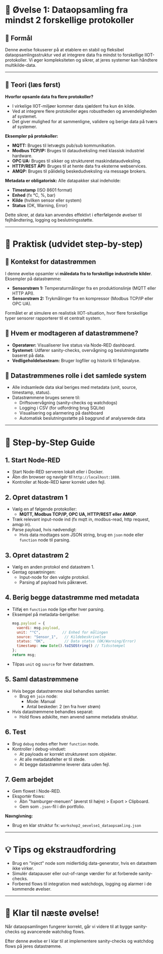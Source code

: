 # 📝 Øvelse 1: Dataopsamling fra mindst 2 forskellige protokoller

## 🌟 Formål

Denne øvelse fokuserer på at etablere en stabil og fleksibel dataopsamlingsstruktur ved at integrere data fra mindst to forskellige IIOT-protokoller. Vi øger kompleksiteten og sikrer, at jeres systemer kan håndtere multikilde-data.

---

## 📖 Teori (læs først)

**Hvorfor opsamle data fra flere protokoller?**

- I virkelige IIOT-miljøer kommer data sjældent fra kun én kilde.
- Ved at integrere flere protokoller øges robustheden og anvendeligheden af systemet.
- Det giver mulighed for at sammenligne, validere og berige data på tværs af systemer.

**Eksempler på protokoller:**

- **MQTT:** Bruges til letvægts pub/sub kommunikation.
- **Modbus TCP/IP:** Bruges til dataudveksling med klassisk industriel hardware.
- **OPC UA:** Bruges til sikker og struktureret maskindataudveksling.
- **HTTP/REST API:** Bruges til at hente data fra eksterne webservices.
- **AMQP:** Bruges til pålidelig beskedudveksling via message brokers.

**Metadata er obligatorisk:** Alle datapakker skal indeholde:

- **Timestamp** (ISO 8601 format)
- **Enhed** (fx °C, %, bar)
- **Kilde** (hvilken sensor eller system)
- **Status** (OK, Warning, Error)

Dette sikrer, at data kan anvendes effektivt i efterfølgende øvelser til fejlhåndtering, logging og beslutningsstøtte.

---

# 🔄 Praktisk (udvidet step-by-step)

## 📖 Kontekst for datastrømmen

I denne øvelse opsamler vi **måledata fra to forskellige industrielle kilder**. Eksempler på datastrømme:
- **Sensorstrøm 1:** Temperaturmålinger fra en produktionslinje (MQTT eller HTTP API).
- **Sensorstrøm 2:** Trykmålinger fra en kompressor (Modbus TCP/IP eller OPC UA).

Formålet er at simulere en realistisk IIOT-situation, hvor flere forskellige typer sensorer rapporterer til et centralt system.

## 📖 Hvem er modtageren af datastrømmene?

- **Operatører:** Visualiserer live status via Node-RED dashboard.
- **Systemet:** Udfører sanity-checks, overvågning og beslutningsstøtte baseret på data.
- **Vedligeholdelsesteam:** Bruger logfiler og historik til fejlanalyse.

## 💪 Datastrømmenes rolle i det samlede system

- Alle indsamlede data skal beriges med metadata (unit, source, timestamp, status).
- Datastrømmene bruges senere til:
  - Driftsovervågning (sanity-checks og watchdogs)
  - Logging i CSV (for udfordring brug SQLite)
  - Visualisering og alarmering på dashboard
  - Automatisk beslutningsstøtte på baggrund af analyserede data

---

# 📕 Step-by-Step Guide

## 1. Start Node-RED
- Start Node-RED serveren lokalt eller i Docker.
- Åbn din browser og navigér til `http://localhost:1880`.
- Kontroller at Node-RED kører korrekt uden fejl.

## 2. Opret datastrøm 1
- Vælg en af følgende protokoller:
  - **MQTT, Modbus TCP/IP, OPC UA, HTTP/REST eller AMQP**.
- Træk relevant input-node ind (fx mqtt in, modbus-read, http request, amqp in).
- Parse payload, hvis nødvendigt:
  - Hvis data modtages som JSON string, brug en `json` node eller `function` node til parsing.

## 3. Opret datastrøm 2
- Vælg en anden protokol end datastrøm 1.
- Gentag opsætningen:
  - Input-node for den valgte protokol.
  - Parsing af payload hvis påkrævet.

## 4. Berig begge datastrømme med metadata
- Tilføj en `function` node lige efter hver parsing.
- Eksempel på metadata-berigelse:
    ```javascript
    msg.payload = {
      vaerdi: msg.payload,
      unit: "°C",          // Enhed for målingen
      source: "Sensor_1",   // Kildebeskrivelse
      status: "OK",         // Data status (OK/Warning/Error)
      timestamp: new Date().toISOString() // Tidsstempel
    };
    return msg;
    ```
- Tilpas `unit` og `source` for hver datastrøm.

## 5. Saml datastrømmene
- Hvis begge datastrømme skal behandles samlet:
  - Brug en `join` node:
    - Mode: Manual
    - Antal beskeder: 2 (en fra hver strøm)
- Hvis datastrømmene behandles separat:
  - Hold flows adskilte, men anvend samme metadata struktur.

## 6. Test
- Brug `debug` nodes efter hver `function` node.
- Kontroller i debug-vinduet:
  - At payloads er korrekt struktureret som objekter.
  - At alle metadatafelter er til stede.
  - At begge datastrømme leverer data uden fejl.

## 7. Gem arbejdet
- Gem flowet i Node-RED.
- Eksportér flows:
  - Åbn "hamburger-menuen" (øverst til højre) > Export > Clipboard.
  - Gem som `.json`-fil i din portfolio.

**Navngivning:**
- Brug en klar struktur fx: `workshop2_oevelse1_dataopsamling.json`

---

# 💡 Tips og ekstraudfordring
- Brug en "inject" node som midlertidig data-generator, hvis en datastrøm ikke virker.
- Simulér datapauser eller out-of-range værdier for at forberede sanity-checks.
- Forbered flows til integration med watchdogs, logging og alarmer i de kommende øvelser.

---

# 🎉 Klar til næste øvelse!
Når dataopsamlingen fungerer korrekt, går vi videre til at bygge sanity-checks og avancerede watchdog flows.

Efter denne øvelse er I klar til at implementere sanity-checks og watchdog flows på jeres datastrømme.

